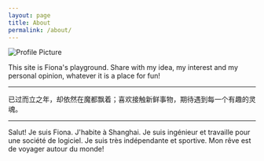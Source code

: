 ```yaml
---
layout: page
title: About
permalink: /about/
---
```


<img src="{{ site.baseurl }}/assets/profile-placeholder.gif" title="Profile Picture" class="profile">

This site is Fiona's playground. 
Share with my idea, my interest and my personal opinion, whatever it is a place for fun! 
<hr>
已过而立之年，却依然在魔都飘着；喜欢接触新鲜事物，期待遇到每一个有趣的灵魂。
<hr>
Salut! Je suis Fiona. J'habite à Shanghai. Je suis ingénieur et travaille pour une société de logiciel. 
Je suis très indépendante et sportive. Mon rêve est de voyager autour du monde!
